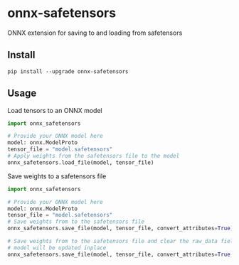 # onnx-safetensors
ONNX extension for saving to and loading from safetensors

## Install

```
pip install --upgrade onnx-safetensors
```

## Usage

Load tensors to an ONNX model

```python
import onnx_safetensors

# Provide your ONNX model here
model: onnx.ModelProto
tensor_file = "model.safetensors"
# Apply weights from the safetensors file to the model
onnx_safetensors.load_file(model, tensor_file)
```

Save weights to a safetensors file

```python
import onnx_safetensors

# Provide your ONNX model here
model: onnx.ModelProto
tensor_file = "model.safetensors"
# Save weights from to the safetensors file
onnx_safetensors.save_file(model, tensor_file, convert_attributes=True)

# Save weights from to the safetensors file and clear the raw_data fields of the ONNX model to reduce its size
# model will be updated inplace
onnx_safetensors.save_file(model, tensor_file, convert_attributes=True, strip_data=True)
```
